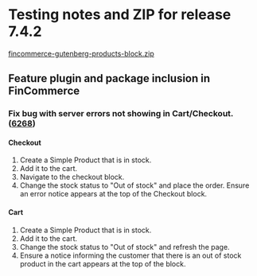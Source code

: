 # Testing notes and ZIP for release 7.4.2

[fincommerce-gutenberg-products-block.zip](https://github.com/dieselfox1/fincommerce-gutenberg-products-block/files/8496130/fincommerce-gutenberg-products-block.zip)

## Feature plugin and package inclusion in FinCommerce

### Fix bug with server errors not showing in Cart/Checkout. ([6268](https://github.com/dieselfox1/fincommerce-gutenberg-products-block/pull/6268))

#### Checkout

1. Create a Simple Product that is in stock.
2. Add it to the cart.
3. Navigate to the checkout block.
4. Change the stock status to "Out of stock" and place the order. Ensure an error notice appears at the top of the Checkout block.

#### Cart

1. Create a Simple Product that is in stock.
2. Add it to the cart.
3. Change the stock status to "Out of stock" and refresh the page.
4. Ensure a notice informing the customer that there is an out of stock product in the cart appears at the top of the block.
